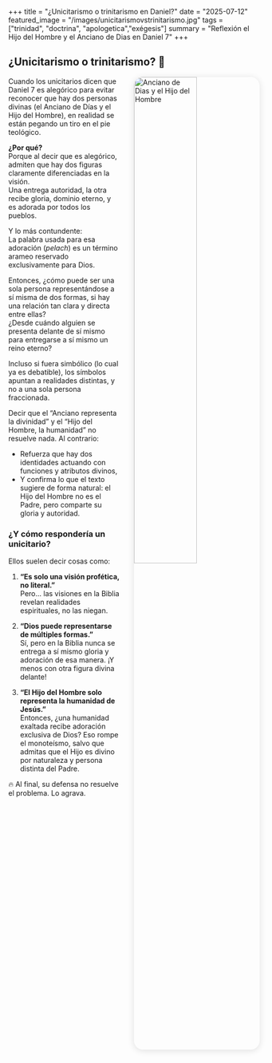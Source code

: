 +++
title = "¿Unicitarismo o trinitarismo en Daniel?"
date = "2025-07-12"
featured_image = "/images/unicitarismovstrinitarismo.jpg"
tags = ["trinidad", "doctrina", "apologetica","exégesis"]
summary = "Reflexión el Hijo del Hombre y el Anciano de Dias en Daniel 7"
+++


## ¿Unicitarismo o trinitarismo? 📖
<img src="/images/unicitarismovstrinitarismo.jpg" 
     alt="Anciano de Dias y el Hijo del Hombre"
     style="float: right; margin-left: 2em; margin-bottom: 1em; max-width: 300px; width: 50%; height: auto; border-radius: 18px; box-shadow: 0 2px 14px rgba(0,0,0,0.12);" />
Cuando los unicitarios dicen que Daniel 7 es alegórico para evitar reconocer que hay dos personas divinas (el Anciano de Días y el Hijo del Hombre), en realidad se están pegando un tiro en el pie teológico.

**¿Por qué?**  
Porque al decir que es alegórico, admiten que hay dos figuras claramente diferenciadas en la visión.  
Una entrega autoridad, la otra recibe gloria, dominio eterno, y es adorada por todos los pueblos.

Y lo más contundente:  
La palabra usada para esa adoración (*pelach*) es un término arameo reservado exclusivamente para Dios.

Entonces, ¿cómo puede ser una sola persona representándose a sí misma de dos formas, si hay una relación tan clara y directa entre ellas?  
¿Desde cuándo alguien se presenta delante de sí mismo para entregarse a sí mismo un reino eterno?

Incluso si fuera simbólico (lo cual ya es debatible), los símbolos apuntan a realidades distintas, y no a una sola persona fraccionada.

Decir que el “Anciano representa la divinidad” y el “Hijo del Hombre, la humanidad” no resuelve nada. Al contrario:  
- Refuerza que hay dos identidades actuando con funciones y atributos divinos,  
- Y confirma lo que el texto sugiere de forma natural: el Hijo del Hombre no es el Padre, pero comparte su gloria y autoridad.

### ¿Y cómo respondería un unicitario?

Ellos suelen decir cosas como:

1. **“Es solo una visión profética, no literal.”**  
   Pero... las visiones en la Biblia revelan realidades espirituales, no las niegan.

2. **“Dios puede representarse de múltiples formas.”**  
   Sí, pero en la Biblia nunca se entrega a sí mismo gloria y adoración de esa manera. ¡Y menos con otra figura divina delante!

3. **“El Hijo del Hombre solo representa la humanidad de Jesús.”**  
   Entonces, ¿una humanidad exaltada recibe adoración exclusiva de Dios? Eso rompe el monoteísmo, salvo que admitas que el Hijo es divino por naturaleza y persona distinta del Padre.


🔥 Al final, su defensa no resuelve el problema. Lo agrava.
